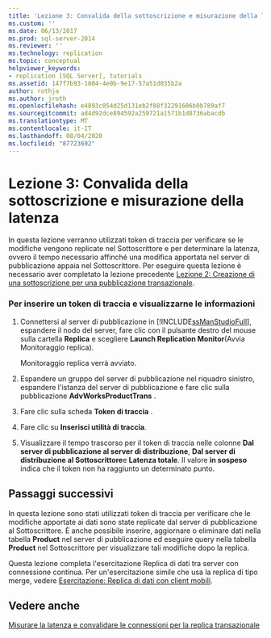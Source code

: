 ```yaml
---
title: 'Lezione 3: Convalida della sottoscrizione e misurazione della latenza | Microsoft Docs'
ms.custom: ''
ms.date: 06/13/2017
ms.prod: sql-server-2014
ms.reviewer: ''
ms.technology: replication
ms.topic: conceptual
helpviewer_keywords:
- replication [SQL Server], tutorials
ms.assetid: 147f7b93-1804-4e0b-9e17-57a51d035b2a
author: rothja
ms.author: jroth
ms.openlocfilehash: e4893c054d25d131eb2f88f32291606b0b789af7
ms.sourcegitcommit: ad4d92dce894592a259721a1571b1d8736abacdb
ms.translationtype: MT
ms.contentlocale: it-IT
ms.lasthandoff: 08/04/2020
ms.locfileid: "87723692"
---
```

# <a name="lesson-3-validating-the-subscription-and-measuring-latency"></a>Lezione 3: Convalida della sottoscrizione e misurazione della latenza
  In questa lezione verranno utilizzati token di traccia per verificare se le modifiche vengono replicate nel Sottoscrittore e per determinare la latenza, ovvero il tempo necessario affinché una modifica apportata nel server di pubblicazione appaia nel Sottoscrittore. Per eseguire questa lezione è necessario aver completato la lezione precedente [Lezione 2: Creazione di una sottoscrizione per una pubblicazione transazionale](lesson-2-creating-a-subscription-to-the-transactional-publication.md).  
  
### <a name="to-insert-a-tracer-token-and-view-information-on-the-token"></a>Per inserire un token di traccia e visualizzarne le informazioni  
  
1.  Connettersi al server di pubblicazione in [!INCLUDE[ssManStudioFull](../../includes/ssmanstudiofull-md.md)], espandere il nodo del server, fare clic con il pulsante destro del mouse sulla cartella **Replica** e scegliere **Launch Replication Monitor**(Avvia Monitoraggio replica).  
  
     Monitoraggio replica verrà avviato.  
  
2.  Espandere un gruppo del server di pubblicazione nel riquadro sinistro, espandere l'istanza del server di pubblicazione e fare clic sulla pubblicazione **AdvWorksProductTrans** .  
  
3.  Fare clic sulla scheda **Token di traccia** .  
  
4.  Fare clic su **Inserisci utilità di traccia**.  
  
5.  Visualizzare il tempo trascorso per il token di traccia nelle colonne **Dal server di pubblicazione al server di distribuzione**, **Dal server di distribuzione al Sottoscrittore**e **Latenza totale**. Il valore **in sospeso** indica che il token non ha raggiunto un determinato punto.  
  
## <a name="next-steps"></a>Passaggi successivi  
 In questa lezione sono stati utilizzati token di traccia per verificare che le modifiche apportate ai dati sono state replicate dal server di pubblicazione al Sottoscrittore. È anche possibile inserire, aggiornare o eliminare dati nella tabella **Product** nel server di pubblicazione ed eseguire query nella tabella **Product** nel Sottoscrittore per visualizzare tali modifiche dopo la replica.  
  
 Questa lezione completa l'esercitazione Replica di dati tra server con connessione continua. Per un'esercitazione simile che usa la replica di tipo merge, vedere [Esercitazione: Replica di dati con client mobili](tutorial-replicating-data-with-mobile-clients.md).  
  
## <a name="see-also"></a>Vedere anche  
 [Misurare la latenza e convalidare le connessioni per la replica transazionale](monitor/measure-latency-and-validate-connections-for-transactional-replication.md)  
  
  

